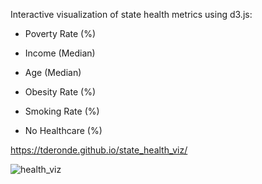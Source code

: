 Interactive visualization of state health metrics using d3.js:

* Poverty Rate (%)
* Income (Median)
* Age (Median)

* Obesity Rate (%)
* Smoking Rate (%)
* No Healthcare (%)

https://tderonde.github.io/state_health_viz/


![health_viz](https://user-images.githubusercontent.com/80601138/128618596-2d811ab5-f377-4fc5-b9ce-c6c6717d829a.png)
